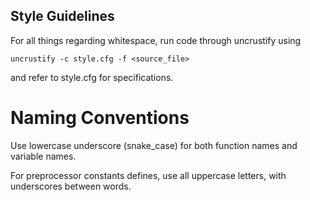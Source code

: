 Style Guidelines
----------------

For all things regarding whitespace, run code through uncrustify using

```shell
uncrustify -c style.cfg -f <source_file>
```

and refer to style.cfg for specifications.


Naming Conventions
==================

Use lowercase underscore (snake_case) for both function names and variable names.

For preprocessor constants defines, use all uppercase letters, with
underscores between words.
